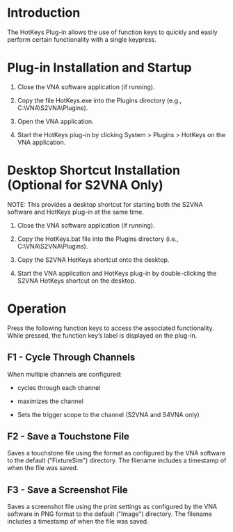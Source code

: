 # Introduction

The HotKeys Plug-in allows the use of function keys to quickly and easily perform certain functionality with a single keypress.

# Plug-in Installation and Startup

1. Close the VNA software application (if running).

2. Copy the file HotKeys.exe into the Plugins directory (e.g., C:\VNA\S2VNA\Plugins).

3. Open the VNA application.

4. Start the HotKeys plug-in by clicking System > Plugins > HotKeys on the VNA application.

# Desktop Shortcut Installation (Optional for S2VNA Only)

NOTE: This provides a desktop shortcut for starting both the S2VNA software and HotKeys plug-in at the same time.

1. Close the VNA software application (if running).

2. Copy the HotKeys.bat file into the Plugins directory (i.e., C:\VNA\S2VNA\Plugins).

3. Copy the S2VNA HotKeys shortcut onto the desktop.

4. Start the VNA application and HotKeys plug-in by double-clicking the S2VNA HotKeys shortcut on the desktop.

# Operation

Press the following function keys to access the associated functionality. While pressed, the function key’s label is displayed on the plug-in. 

## F1 - Cycle Through Channels

When multiple channels are configured:

* cycles through each channel

* maximizes the channel

* Sets the trigger scope to the channel (S2VNA and S4VNA only)

## F2 - Save a Touchstone File

Saves a touchstone file using the format as configured by the VNA software to the default ("FixtureSim") directory. The filename includes a timestamp of when the file was saved.

## F3 - Save a Screenshot File

Saves a screenshot file using the print settings as configured by the VNA software in PNG format to the default ("Image") directory. The filename includes a timestamp of when the file was saved.
